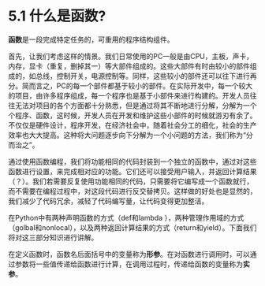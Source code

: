 # 5.1 什么是函数?


**函数**是一段完成特定任务的，可重用的程序结构组件。

首先，让我们考虑这样的情景。我们日常使用的PC一般是由CPU，主板，声卡，内存，显卡（重复，删掉其一）等大部件组成的。这些大部件有时由较小的部件组成的，如总线，控制开关，电源控制等。同样，这些较小的部件还可以往下进行再分。简而言之，PC的每一个部件都基于较小的部件。在实际开发中，每一个较大的项目，由许多程序组成，每一个程序也是基于小部件来进行构建的。开发人员往往无法对项目的各个方面都十分熟悉，但是通过将其不断地进行分解，分解为一个个程序、函数，这时候，开发人员在开发和维护这些小部件的时候就游刃有余了。不仅仅是硬件设计，程序开发，在经济社会中，随着社会分工的细化，社会的生产效率也大大提高。这种将大问题逐步向下分解为一个小问题的方法，我们称为“分而治之”。

通过使用函数编程，我们将功能相同的代码封装到一个独立的函数中，通过对这些函数进行设置，来完成相对应的功能。它们还可以接受用户输入，并返回计算结果（？）。我们若需要反复使用功能相同的代码，只需要将它编写成一个函数就行，而不需要在编程过程中，对这段代码进行反交替拷贝。这样做的好处也是显然的，我们减少了代码冗余，减轻了代码编写量，让代码变得更加整洁。

在Python中有两种声明函数的方式（def和lambda
），两种管理作用域的方式（golbal和nonlocal），以及两种返回计算结果的方式（return和yield）。下面我们将对这三部分知识进行讲解。

在定义函数时，函数名后面括号中的变量称为**形参**。在对函数进行调用时，可以通过参数将一些值传递给函数进行计算，在调用过程时，传递给函数的变量称为**实参**。
